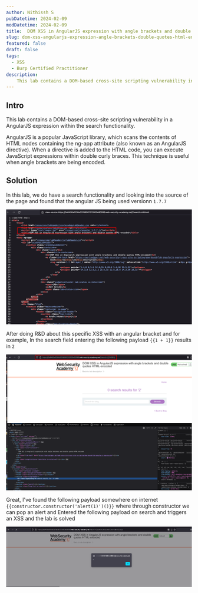 ```yaml
---
author: Nithissh S
pubDatetime: 2024-02-09
modDatetime: 2024-02-09
title:  DOM XSS in AngularJS expression with angle brackets and double quotes HTML-encoded
slug: dom-xss-angularjs-expression-angle-brackets-double-quotes-html-encoded
featured: false
draft: false
tags:
  - XSS
  - Burp Certified Practitioner
description:
    This lab contains a DOM-based cross-site scripting vulnerability in a AngularJS expression within the search functionality.
---
```


## Intro

This lab contains a DOM-based cross-site scripting vulnerability in a AngularJS expression within the search functionality.

AngularJS is a popular JavaScript library, which scans the contents of HTML nodes containing the ng-app attribute (also known as an AngularJS directive). When a directive is added to the HTML code, you can execute JavaScript expressions within double curly braces. This technique is useful when angle brackets are being encoded. 


## Solution

In this lab, we do have a search functionality and looking into the source of the page and found that the angular JS being used versionn `1.7.7`


![](../../assets/images/portswigger/XSS/apprentice/xss-38.png)


After doing R&D about this specific XSS with an angular bracket and for example, In the search field entering the following payload `{{1 + 1}}` results in `2` 


![](../../assets/images/portswigger/XSS/apprentice/xss-39.png)


Great, I've found the following payload somewhere on internet `{{constructor.constructor('alert(1)')()}}` where through constructor we can pop an alert and Entered the following payload on search and triggers an XSS and the lab is solved 


![](../../assets/images/portswigger/XSS/apprentice/xss-40.png)